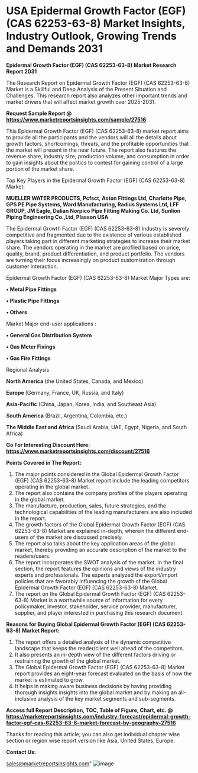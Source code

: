 # USA Epidermal Growth Factor (EGF) (CAS 62253-63-8) Market Insights, Industry Outlook, Growing Trends and Demands 2031

<strong>Epidermal Growth Factor (EGF) (CAS 62253-63-8) Market Research Report 2031</strong>

The Research Report on Epidermal Growth Factor (EGF) (CAS 62253-63-8) Market is a Skillful and Deep Analysis of the Present Situation and Challenges. This research report also analyzes other important trends and market drivers that will affect market growth over 2025-2031.

<strong>Request Sample Report @ <a href=https://www.marketreportsinsights.com/sample/27516>https://www.marketreportsinsights.com/sample/27516</a></strong>

This Epidermal Growth Factor (EGF) (CAS 62253-63-8) market report aims to provide all the participants and the vendors will all the details about growth factors, shortcomings, threats, and the profitable opportunities that the market will present in the near future. The report also features the revenue share, industry size, production volume, and consumption in order to gain insights about the politics to contest for gaining control of a large portion of the market share.

Top Key Players in the Epidermal Growth Factor (EGF) (CAS 62253-63-8) Market:

<strong>MUELLER WATER PRODUCTS, Pcfsct, Aston Fittings Ltd, Charlotte Pipe, GPS PE Pipe Systems, Ward Manufacturing, Radius Systems Ltd, LFF GROUP, JM Eagle, Dalian Norpico Pipe Fitting Making Co. Ltd, Sunlion Piping Engineering Co.,Ltd, Plasson USA</strong>

The Epidermal Growth Factor (EGF) (CAS 62253-63-8) Industry is severely competitive and fragmented due to the existence of various established players taking part in different marketing strategies to increase their market share. The vendors operating in the market are profiled based on price, quality, brand, product differentiation, and product portfolio. The vendors are turning their focus increasingly on product customization through customer interaction.

Epidermal Growth Factor (EGF) (CAS 62253-63-8) Market Major Types are:

<strong>• Metal Pipe Fittings

• Plastic Pipe Fittings

• Others</strong>

Market Major end-user applications :

<strong>• General Gas Distribution System

• Gas Meter Fixings

• Gas Fire Fittings</strong>

Regional Analysis

</u><strong><b>North America</b></strong> (the United States, Canada, and Mexico)

<strong><b>Europe </b></strong>(Germany, France, UK, Russia, and Italy)

<strong><b>Asia-Pacific</b></strong> (China, Japan, Korea, India, and Southeast Asia)

<strong><b>South America</b></strong> (Brazil, Argentina, Colombia, etc.)

<strong><b>The Middle East and Africa</b></strong> (Saudi Arabia, UAE, Egypt, Nigeria, and South Africa)

<strong>Go For Interesting Discount Here: <a href=https://www.marketreportsinsights.com/discount/27516>https://www.marketreportsinsights.com/discount/27516</a></strong>

<strong>Points Covered in The Report:</strong>
<ol>
  <li>The major points considered in the Global Epidermal Growth Factor (EGF) (CAS 62253-63-8) Market report include the leading competitors operating in the global market.</li>
  <li>The report also contains the company profiles of the players operating in the global market.</li>
  <li>The manufacture, production, sales, future strategies, and the technological capabilities of the leading manufacturers are also included in the report.</li>
  <li>The growth factors of the Global Epidermal Growth Factor (EGF) (CAS 62253-63-8) Market are explained in-depth, wherein the different end-users of the market are discussed precisely.</li>
  <li>The report also talks about the key application areas of the global market, thereby providing an accurate description of the market to the readers/users.</li>
  <li>The report incorporates the SWOT analysis of the market. In the final section, the report features the opinions and views of the industry experts and professionals. The experts analyzed the export/import policies that are favorably influencing the growth of the Global Epidermal Growth Factor (EGF) (CAS 62253-63-8) Market.</li>
  <li>The report on the Global Epidermal Growth Factor (EGF) (CAS 62253-63-8) Market is a worthwhile source of information for every policymaker, investor, stakeholder, service provider, manufacturer, supplier, and player interested in purchasing this research document.</li>
</ol>
<strong>Reasons for Buying Global Epidermal Growth Factor (EGF) (CAS 62253-63-8) Market Report:</strong>

<ol>
  <li>The report offers a detailed analysis of the dynamic competitive landscape that keeps the reader/client well ahead of the competitors.</li>
  <li>It also presents an in-depth view of the different factors driving or restraining the growth of the global market.</li>
  <li>The Global Epidermal Growth Factor (EGF) (CAS 62253-63-8) Market report provides an eight-year forecast evaluated on the basis of how the market is estimated to grow.</li>
  <li>It helps in making aware business decisions by having providing thorough insights insights into the global market and by making an all-inclusive analysis of the key market segments and sub-segments.</li>
</ol>
<strong>Access full Report Description, TOC, Table of Figure, Chart, etc. @ <a href=https://marketreportsinsights.com/industry-forecast/epidermal-growth-factor-egf-cas-62253-63-8-market-forecast-by-geography-27516>https://marketreportsinsights.com/industry-forecast/epidermal-growth-factor-egf-cas-62253-63-8-market-forecast-by-geography-27516</a></strong>


Thanks for reading this article; you can also get individual chapter wise section or region wise report version like Asia, United States, Europe.

<strong>Contact Us:</strong>

sales@marketreportsinsights.com"
![image](https://github.com/user-attachments/assets/42b94a6f-d673-4630-b549-34088f24203d)
